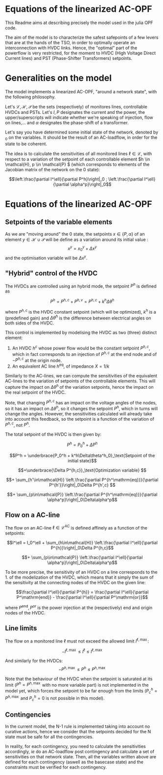 # Equations of the linearized AC-OPF

This Readme aims at describing precisely the model used in the julia OPF code.

The aim of the model is to characterize the safest safepoints of a few levers that are at the hands of the TSO, in order to optimally operate an interconnection with HVDC links. Hence, the "optimal" part of the powerflow is very restricted, for the moment to HVDC (High Voltage Direct Current lines) and PST (Phase-Shifter Transformers) setpoints.

# Generalities on the model
The model implements a linearized AC-OPF, "around a network state", with the following philosophy.

Let's $\mathcal{L}, \mathcal{H}, \mathcal{P}$ be the sets (respectively) of monitores lines, controllable HVDCs and PSTs.
Let's $I, P$ designates the current and the power, the upper/superscripts will indicate whether we're speaking of injection, flow on lines,... and $\alpha$ designates the phase-shift of a transformer.

Let's say you have determined some initial state of the network, denoted by ${}_0$ on the variables. It should be the result of an AC-loadflow, in order for the state to be coherent.

The idea is to calculate the sensitivities of all monitored lines $\ell \in\mathcal{L}$, with respect to a variation of the setpoint of each controllable element $h \in \mathcal{H}, p \in \mathcal{P} $ (which corresponds to elements of the Jacobian matrix of the network on the $0$ state): 

$$\left.\frac{\partial I^\ell}{\partial P^h}\right|_0 ; \left.\frac{\partial I^\ell}{\partial \alpha^p}\right|_0$$

# Equations of the linearized AC-OPF
## Setpoints of the variable elements
As we are "moving around" the $0$ state, the setpoints $x \in\{P,\alpha\}$ of an element $y\in\mathcal{H} \cup \mathcal{P}$ will be define as a variation around its initial value :
$$x^y = x_0^y + \Delta x^y$$
and the optimisation variable will be $\Delta x^y$.

## "Hybrid" control of the HVDC

The HVDCs are controlled using an hybrid mode, the setpoint $P^h$ is defined as

$$P^h = P^{h,c} + P^{h,v} = P^{h,c} + k^h\Delta\theta^h$$ 

where $P^{h,c}$ is the HVDC constant setpoint (which will be optimized), $k^h$ is a (predefined gain) and $\Delta\theta^h$ is the difference between electrical angles on both sides of the HVDC.

This control is implemented by modelising the HVDC as two (three) distinct element:
1. An HVDC $h^c$ whose power flow would be the constant setpoint $P^{h,c}$, which in fact corresponds to an injection of $P^{h,c}$ at the end node and of $-P^{h,c}$ at the origin node.
2. An equivalent AC line $h^\mathrm{eq}$, of impedance $X= 1/k$

Similarly to the AC-lines, we can compute the sensitivities of the equivalent AC-lines to the variation of setpoints of the controllable elements. This will capture the impact on $\Delta\theta^h$ of the variation setpoints, hence the impact on the real setpoint of the HVDC. 

Note, that changing $P^{h,c}$ has an impact on the voltage angles of the nodes, so it has an impact on $\Delta\theta^h$, so it changes the setpoint $P^{h}$, which in turns will change the angles. However, the sensitivities calculated will already take into account this feedback, so the setpoint is a function of the variation of $P^{h,c}$, not $P^h$.

The total setpoint of the HVDC is then given by:

$$P^h = P^h_0 + \Delta P^h $$

$$P^h = \underbrace{P_0^h + k^h\Delta\theta^h_0}_\text{Setpoint of the initial state}$$

$$+\underbrace{\Delta P^{h,c}}_\text{Optimization variable} $$ 

$$+ \sum_{h'\in\mathcal{H}} \left.\frac{\partial P^{h^\mathrm{eq}}}{\partial P^{h'}}\right|_0\Delta P^{h',c} $$

$$+ \sum_{p\in\mathcal{P}} \left.\frac{\partial P^{h^\mathrm{eq}}}{\partial \alpha^p}\right|_0\Delta\alpha^p$$


## Flow on a AC-line

The flow on an AC-line $\ell\in\mathcal{L}^\mathrm{AC}$ is defined affinely as a function of the setpoints:

$$I^\ell = I_0^\ell + \sum_{h\in\mathcal{H}} \left.\frac{\partial I^\ell}{\partial P^{h}}\right|_0\Delta P^{h,c}$$

$$+ \sum_{p\in\mathcal{P}} \left.\frac{\partial I^\ell}{\partial \alpha^p}\right|_0\Delta\alpha^p$$

To be more precise, the sensitivity of an HVDC on a line corresponds to the 1. of the modelization of the HVDC, which means that it simply the sum of the sensitivity at the connecting nodes of the HVDC on the given line:

$$\frac{\partial I^\ell}{\partial P^{h}} = \frac{\partial I^\ell}{\partial P^\mathrm{end}} - \frac{\partial I^\ell}{\partial P^\mathrm{or}}$$

where $P^\mathrm{end}, P^\mathrm{or}$ is the power injection at the (respectively) $\mathrm{end}$ and $\mathrm{origin}$ nodes of the HVDC.

## Line limits
The flow on a monitored line $\ell$ must not exceed the allowed limit $I^{\ell,\max}$: 

$$-I^{\ell,\max}\leqslant I^\ell \leqslant I^{\ell,\max}$$

And similarly for the HVDCs:
$$-P^{h,\max}\leqslant P^h \leqslant P^{h,\max}$$

Note that the behaviour of the HVDC when the setpoint is saturated at its limit ($P^h = P^{h,\max}$ with no more variable part) is not implemented in the model yet, which forces the setpoint to be far enough from the limits ($P^h_c=P^{h,\max}$ and $P^h_c=0$ is not possible in this model).

## Contingencies
In the current model, the N-1 rule is implemented taking into account no curative actions, hence we consider that the setpoints decided for the N state must be safe for all the contingencies.

In reality, for each contingency, you need to calculate the sensitivities accordingly, *ie* do an AC-loadflow post contingency and calculate a set of sensitivities on that network state. Then, all the variables written above are defined for each contingency (aswell as the basecase state) and the constraints must be verified for each contingency.

